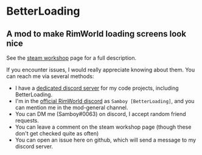 # BetterLoading
## A mod to make RimWorld loading screens look nice

See the [steam workshop](https://steamcommunity.com/sharedfiles/filedetails/?id=1999454301) page for a full description.

If you encounter issues, I would really appreciate knowing about them. You can reach me via several methods:
- I have a [dedicated discord server](https://discord.gg/https://discord.gg/3d8xvnBJgX) for my code projects, including BetterLoading.
- I'm in the [official RimWorld discord](https://discord.gg/rimworld) as `Samboy [BetterLoading]`, and you can mention me in the mod-general channel.
- You can DM me (Samboy#0063) on discord, I accept random friend requests.
- You can leave a comment on the steam workshop page (though these don't get checked quite as often)
- You can open an issue here on github, which will send a message to my discord server. 
